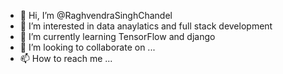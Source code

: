 - 👋 Hi, I’m @RaghvendraSinghChandel
- 👀 I’m interested in data anaylatics and full stack development 
- 🌱 I’m currently learning TensorFlow and django 
- 💞️ I’m looking to collaborate on ...
- 📫 How to reach me ...

<!---
RaghvendraSinghChandel/RaghvendraSinghChandel is a ✨ special ✨ repository because its `README.md` (this file) appears on your GitHub profile.
You can click the Preview link to take a look at your changes.
--->
